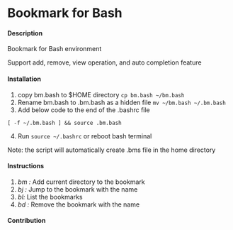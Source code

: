 # Bookmark for Bash

#### Description
Bookmark for Bash environment

Support add, remove, view operation, and auto completion feature

#### Installation

1. copy bm.bash to $HOME directory ``` cp bm.bash ~/bm.bash ```
2. Rename bm.bash to .bm.bash as a hidden file ``` mv ~/bm.bash ~/.bm.bash ```
3. Add below code to the end of the .bashrc file
```
[ -f ~/.bm.bash ] && source .bm.bash
```
4. Run ``` source ~/.bashrc ``` or reboot bash terminal

Note: the script will automatically create .bms file in the home directory

#### Instructions

1. *bm <bookmark name>:* Add current directory to the bookmark
2. *bj <bookmark name>:* Jump to the bookmark with the name
3. *bl:*                 List the bookmarks
4. *bd <bookmark name>:* Remove the bookmark with the name

#### Contribution

